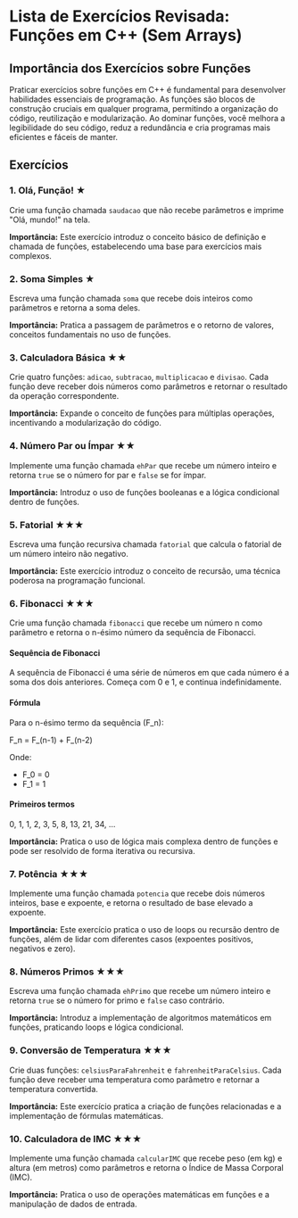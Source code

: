 # Lista de Exercícios Revisada: Funções em C++ (Sem Arrays)

## Importância dos Exercícios sobre Funções

Praticar exercícios sobre funções em C++ é fundamental para desenvolver habilidades essenciais de programação. As funções são blocos de construção cruciais em qualquer programa, permitindo a organização do código, reutilização e modularização. Ao dominar funções, você melhora a legibilidade do seu código, reduz a redundância e cria programas mais eficientes e fáceis de manter.

## Exercícios

### 1. Olá, Função! ★
Crie uma função chamada `saudacao` que não recebe parâmetros e imprime "Olá, mundo!" na tela.

**Importância:** Este exercício introduz o conceito básico de definição e chamada de funções, estabelecendo uma base para exercícios mais complexos.

### 2. Soma Simples ★
Escreva uma função chamada `soma` que recebe dois inteiros como parâmetros e retorna a soma deles.

**Importância:** Pratica a passagem de parâmetros e o retorno de valores, conceitos fundamentais no uso de funções.

### 3. Calculadora Básica ★★
Crie quatro funções: `adicao`, `subtracao`, `multiplicacao` e `divisao`. Cada função deve receber dois números como parâmetros e retornar o resultado da operação correspondente.

**Importância:** Expande o conceito de funções para múltiplas operações, incentivando a modularização do código.

### 4. Número Par ou Ímpar ★★
Implemente uma função chamada `ehPar` que recebe um número inteiro e retorna `true` se o número for par e `false` se for ímpar.

**Importância:** Introduz o uso de funções booleanas e a lógica condicional dentro de funções.

### 5. Fatorial ★★★
Escreva uma função recursiva chamada `fatorial` que calcula o fatorial de um número inteiro não negativo.

**Importância:** Este exercício introduz o conceito de recursão, uma técnica poderosa na programação funcional.

### 6. Fibonacci ★★★
Crie uma função chamada `fibonacci` que recebe um número n como parâmetro e retorna o n-ésimo número da sequência de Fibonacci.
#### Sequência de Fibonacci

A sequência de Fibonacci é uma série de números em que cada número é a soma dos dois anteriores. Começa com 0 e 1, e continua indefinidamente.

#### Fórmula

Para o n-ésimo termo da sequência (F_n):

F_n = F_(n-1) + F_(n-2)

Onde:
- F_0 = 0
- F_1 = 1

#### Primeiros termos

0, 1, 1, 2, 3, 5, 8, 13, 21, 34, ...

**Importância:** Pratica o uso de lógica mais complexa dentro de funções e pode ser resolvido de forma iterativa ou recursiva.

### 7. Potência ★★★
Implemente uma função chamada `potencia` que recebe dois números inteiros, base e expoente, e retorna o resultado de base elevado a expoente.

**Importância:** Este exercício pratica o uso de loops ou recursão dentro de funções, além de lidar com diferentes casos (expoentes positivos, negativos e zero).

### 8. Números Primos ★★★
Escreva uma função chamada `ehPrimo` que recebe um número inteiro e retorna `true` se o número for primo e `false` caso contrário.

**Importância:** Introduz a implementação de algoritmos matemáticos em funções, praticando loops e lógica condicional.

### 9. Conversão de Temperatura ★★★
Crie duas funções: `celsiusParaFahrenheit` e `fahrenheitParaCelsius`. Cada função deve receber uma temperatura como parâmetro e retornar a temperatura convertida.

**Importância:** Este exercício pratica a criação de funções relacionadas e a implementação de fórmulas matemáticas.

### 10. Calculadora de IMC ★★★
Implemente uma função chamada `calcularIMC` que recebe peso (em kg) e altura (em metros) como parâmetros e retorna o Índice de Massa Corporal (IMC).

**Importância:** Pratica o uso de operações matemáticas em funções e a manipulação de dados de entrada.

